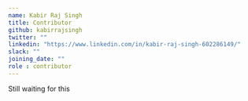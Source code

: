 ```yaml
---
name: Kabir Raj Singh
title: Contributor
github: kabirrajsingh
twitter: ""
linkedin: "https://www.linkedin.com/in/kabir-raj-singh-602286149/"
slack: ""
joining_date: ""
role : contributor
---
```


Still waiting for this
